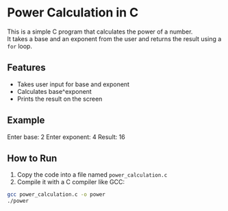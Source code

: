 # Power Calculation in C

This is a simple C program that calculates the power of a number.  
It takes a base and an exponent from the user and returns the result using a `for` loop.

## Features

- Takes user input for base and exponent
- Calculates base^exponent
- Prints the result on the screen

## Example

Enter base: 2
Enter exponent: 4
Result: 16

## How to Run

1. Copy the code into a file named `power_calculation.c`
2. Compile it with a C compiler like GCC:

```bash
gcc power_calculation.c -o power
./power
